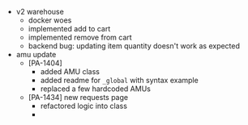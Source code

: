 - v2 warehouse
	- docker woes
	- implemented add to cart
	- implemented remove from cart
	- backend bug: updating item quantity doesn't work as expected
- amu update
	- [PA-1404]
		- added AMU class
		- added readme for `_global` with syntax example
		- replaced a few hardcoded AMUs
	- [PA-1434] new requests page
		- refactored logic into class
		- 